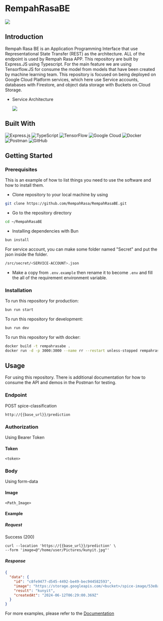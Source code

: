 # RempahRasaBE

<img src="https://lh3.googleusercontent.com/d/1_NOe8t2XjlvEh3VSbDsDapIt1uRRqnKt"/>

## Introduction

Rempah Rasa BE is an Application Programming Interface that use Representational State Transfer (REST) as the architecture. ALL of the endpoint is used by Rempah Rasa APP. This repository are built by Express.JS using Typescript. For the main feature we are using Tensorflow.JS for consume the model from models that have been created by machine learning team. This repository is focused on being deployed on Google Cloud Platform services, which here use Service accounts, databases with Firestore, and object data storage with Buckets on Cloud Storage.

- Service Architecture

  <img src="https://lh3.googleusercontent.com/d/1Nopx63k1c1OTOhfCBMI3uPXhJDBqhPtc"/>

## Built With

![Express.js](https://img.shields.io/badge/express.js-%23404d59.svg?style=for-the-badge&logo=express&logoColor=%2361DAFB)
![TypeScript](https://img.shields.io/badge/typescript-%23007ACC.svg?style=for-the-badge&logo=typescript&logoColor=white)
![TensorFlow](https://img.shields.io/badge/TensorFlow-%23FF6F00.svg?style=for-the-badge&logo=TensorFlow&logoColor=white)
![Google Cloud](https://img.shields.io/badge/GoogleCloud-%234285F4.svg?style=for-the-badge&logo=google-cloud&logoColor=white)
![Docker](https://img.shields.io/badge/docker-%230db7ed.svg?style=for-the-badge&logo=docker&logoColor=white)
![Postman](https://img.shields.io/badge/Postman-FF6C37?style=for-the-badge&logo=postman&logoColor=white)
![GitHub](https://img.shields.io/badge/github-%23121011.svg?style=for-the-badge&logo=github&logoColor=white)

## Getting Started

### Prerequisites

This is an example of how to list things you need to use the software and how to install them.

- Clone repository to your local machine by using

```bash
git clone https://github.com/RempahRasa/RempahRasaBE.git
```

- Go to the repository directory

```bash
cd ~/RempahRasaBE
```

- Installing dependencies with Bun

```bash
bun install
```

For service account, you can make some folder named "Secret" and put the json inside the folder.

```bash
/src/secret/<SERVICE-ACCOUNT>.json
```

- Make a copy from `.env.example` then rename it to become `.env` and fill the all of the requirement environment variable.

### Installation

To run this repository for production:

```bash
bun run start
```

To run this repository for development:

```bash
bun run dev
```

To run this repository for with docker:

```bash
docker build -t rempahrasabe .
docker run -d -p 3000:3000 --name rr --restart unless-stopped rempahrasabe
```

## Usage

For using this repository. There is additional documentation for how to consume the API and demos in the Postman for testing.

### Endpoint

POST spice-classification

```url
http://{{base_url}}/prediction
```

### Authorization

Using Bearer Token

#### Token

```
<token>
```

### Body

Using form-data

#### Image

```
<Path_Image>
```

#### Example

##### Request

Success (200)

```
curl --location 'https://{{base_url}}/prediction' \
--form 'image=@"/home/user/Pictures/kunyit.jpg"'
```

##### Response

```json
{
  "data": {
    "id": "c8fe9477-d545-4492-be49-bec944582593",
    "image": "https://storage.googleapis.com/<bucket>/spice-image/53e8a51c-8bca-43a9-8714-3ea062e218b1",
    "result": "kunyit",
    "createdAt": "2024-06-12T06:29:00.369Z"
  }
}
```

For more examples, please refer to the [Documentation](https://documenter.getpostman.com/view/35228443/2sA3Qy6pDx)
